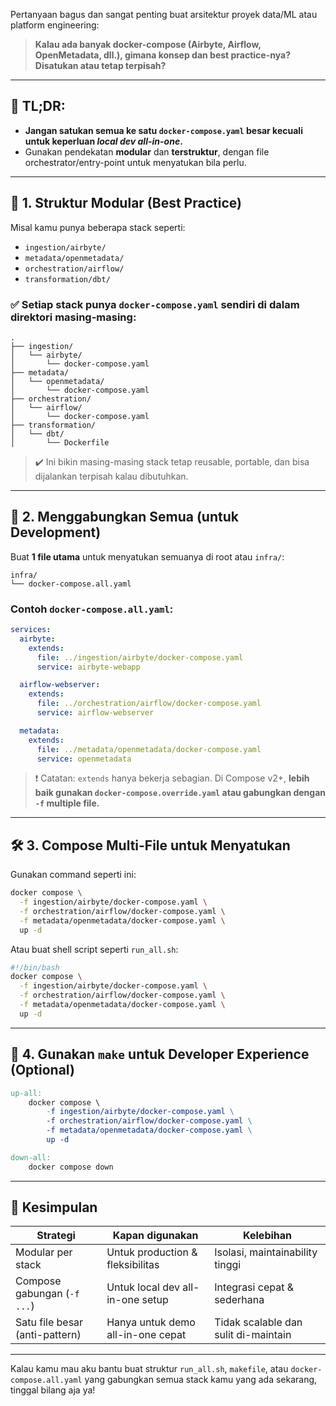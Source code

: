 Pertanyaan bagus dan sangat penting buat arsitektur proyek data/ML atau platform engineering:

> **Kalau ada banyak docker-compose (Airbyte, Airflow, OpenMetadata, dll.), gimana konsep dan best practice-nya? Disatukan atau tetap terpisah?**

---

## 🎯 TL;DR:

* **Jangan satukan semua ke satu `docker-compose.yaml` besar kecuali untuk keperluan *local dev all-in-one*.**
* Gunakan pendekatan **modular** dan **terstruktur**, dengan file orchestrator/entry-point untuk menyatukan bila perlu.

---

## 🧱 1. Struktur Modular (Best Practice)

Misal kamu punya beberapa stack seperti:

* `ingestion/airbyte/`
* `metadata/openmetadata/`
* `orchestration/airflow/`
* `transformation/dbt/`

### ✅ Setiap stack punya `docker-compose.yaml` **sendiri** di dalam direktori masing-masing:

```
.
├── ingestion/
│   └── airbyte/
│       └── docker-compose.yaml
├── metadata/
│   └── openmetadata/
│       └── docker-compose.yaml
├── orchestration/
│   └── airflow/
│       └── docker-compose.yaml
├── transformation/
│   └── dbt/
│       └── Dockerfile
```

> ✔️ Ini bikin masing-masing stack tetap reusable, portable, dan bisa dijalankan terpisah kalau dibutuhkan.

---

## 🧩 2. Menggabungkan Semua (untuk Development)

Buat **1 file utama** untuk menyatukan semuanya di root atau `infra/`:

```
infra/
└── docker-compose.all.yaml
```

### Contoh `docker-compose.all.yaml`:

```yaml
services:
  airbyte:
    extends:
      file: ../ingestion/airbyte/docker-compose.yaml
      service: airbyte-webapp

  airflow-webserver:
    extends:
      file: ../orchestration/airflow/docker-compose.yaml
      service: airflow-webserver

  metadata:
    extends:
      file: ../metadata/openmetadata/docker-compose.yaml
      service: openmetadata
```

> ❗ Catatan: `extends` hanya bekerja sebagian. Di Compose v2+, **lebih baik gunakan `docker-compose.override.yaml` atau gabungkan dengan `-f` multiple file.**

---

## 🛠️ 3. Compose Multi-File untuk Menyatukan

Gunakan command seperti ini:

```bash
docker compose \
  -f ingestion/airbyte/docker-compose.yaml \
  -f orchestration/airflow/docker-compose.yaml \
  -f metadata/openmetadata/docker-compose.yaml \
  up -d
```

Atau buat shell script seperti `run_all.sh`:

```bash
#!/bin/bash
docker compose \
  -f ingestion/airbyte/docker-compose.yaml \
  -f orchestration/airflow/docker-compose.yaml \
  -f metadata/openmetadata/docker-compose.yaml \
  up -d
```

---

## 🧪 4. Gunakan `make` untuk Developer Experience (Optional)

```makefile
up-all:
	docker compose \
		-f ingestion/airbyte/docker-compose.yaml \
		-f orchestration/airflow/docker-compose.yaml \
		-f metadata/openmetadata/docker-compose.yaml \
		up -d

down-all:
	docker compose down
```

---

## 🚀 Kesimpulan

| Strategi                       | Kapan digunakan                   | Kelebihan                            |
| ------------------------------ | --------------------------------- | ------------------------------------ |
| Modular per stack              | Untuk production & fleksibilitas  | Isolasi, maintainability tinggi      |
| Compose gabungan (`-f ...`)    | Untuk local dev all-in-one setup  | Integrasi cepat & sederhana          |
| Satu file besar (anti-pattern) | Hanya untuk demo all-in-one cepat | Tidak scalable dan sulit di-maintain |

---

Kalau kamu mau aku bantu buat struktur `run_all.sh`, `makefile`, atau `docker-compose.all.yaml` yang gabungkan semua stack kamu yang ada sekarang, tinggal bilang aja ya!
